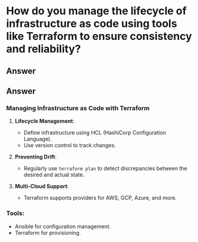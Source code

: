 
# How do you manage the lifecycle of infrastructure as code using tools like Terraform to ensure consistency and reliability?

## Answer

## Answer

### Managing Infrastructure as Code with Terraform
1. **Lifecycle Management**:
   - Define infrastructure using HCL (HashiCorp Configuration Language).
   - Use version control to track changes.

2. **Preventing Drift**:
   - Regularly use `terraform plan` to detect discrepancies between the desired and actual state.

3. **Multi-Cloud Support**:
   - Terraform supports providers for AWS, GCP, Azure, and more.

### Tools:
- Ansible for configuration management.
- Terraform for provisioning.
